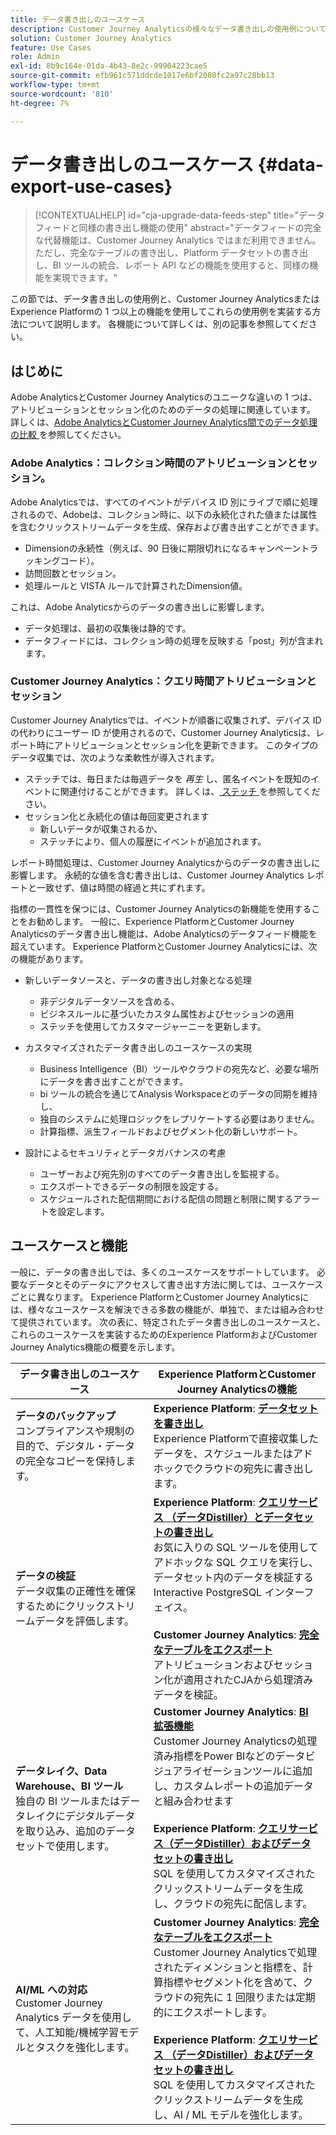 ```yaml
---
title: データ書き出しのユースケース
description: Customer Journey Analyticsの様々なデータ書き出しの使用例について
solution: Customer Journey Analytics
feature: Use Cases
role: Admin
exl-id: 8b9c164e-01da-4b43-8e2c-99904223cae5
source-git-commit: efb961c571ddcde1017e6bf2080fc2a97c28bb13
workflow-type: tm+mt
source-wordcount: '810'
ht-degree: 7%

---
```


# データ書き出しのユースケース {#data-export-use-cases}

<!-- This contextual help is for the upgrade checklist -->

<!-- markdownlint-disable MD034 -->

>[!CONTEXTUALHELP]
>id="cja-upgrade-data-feeds-step"
>title="データフィードと同様の書き出し機能の使用"
>abstract="データフィードの完全な代替機能は、Customer Journey Analytics ではまだ利用できません。ただし、完全なテーブルの書き出し、Platform データセットの書き出し、BI ツールの統合、レポート API などの機能を使用すると、同様の機能を実現できます。"

<!-- markdownlint-enable MD034 -->

この節では、データ書き出しの使用例と、Customer Journey AnalyticsまたはExperience Platformの 1 つ以上の機能を使用してこれらの使用例を実装する方法について説明します。 各機能について詳しくは、別の記事を参照してください。

## はじめに

Adobe AnalyticsとCustomer Journey Analyticsのユニークな違いの 1 つは、アトリビューションとセッション化のためのデータの処理に関連しています。 詳しくは、[Adobe AnalyticsとCustomer Journey Analytics間でのデータ処理の比較 ](/help/getting-started/aa-vs-cja/data-processing-comparisons.md) を参照してください。

### Adobe Analytics：コレクション時間のアトリビューションとセッション。

Adobe Analyticsでは、すべてのイベントがデバイス ID 別にライブで順に処理されるので、Adobeは、コレクション時に、以下の永続化された値または属性を含むクリックストリームデータを生成、保存および書き出すことができます。

* Dimensionの永続性（例えば、90 日後に期限切れになるキャンペーントラッキングコード）。
* 訪問回数とセッション。
* 処理ルールと VISTA ルールで計算されたDimension値。

これは、Adobe Analyticsからのデータの書き出しに影響します。

* データ処理は、最初の収集後は静的です。
* データフィードには、コレクション時の処理を反映する「post」列が含まれます。


### Customer Journey Analytics：クエリ時間アトリビューションとセッション

Customer Journey Analyticsでは、イベントが順番に収集されず、デバイス ID の代わりにユーザー ID が使用されるので、Customer Journey Analyticsは、レポート時にアトリビューションとセッション化を更新できます。 このタイプのデータ収集では、次のような柔軟性が導入されます。

* ステッチでは、毎日または毎週データを _再生_ し、匿名イベントを既知のイベントに関連付けることができます。 詳しくは、[ ステッチ ](../../stitching/overview.md) を参照してください。
* セッション化と永続化の値は毎回変更されます
   * 新しいデータが収集されるか、
   * ステッチにより、個人の履歴にイベントが追加されます。

レポート時間処理は、Customer Journey Analyticsからのデータの書き出しに影響します。 永続的な値を含む書き出しは、Customer Journey Analytics レポートと一致せず、値は時間の経過と共にずれます。

指標の一貫性を保つには、Customer Journey Analyticsの新機能を使用することをお勧めします。 一般に、Experience PlatformとCustomer Journey Analyticsのデータ書き出し機能は、Adobe Analyticsのデータフィード機能を超えています。 Experience PlatformとCustomer Journey Analyticsには、次の機能があります。

* 新しいデータソースと、データの書き出し対象となる処理

   * 非デジタルデータソースを含める、
   * ビジネスルールに基づいたカスタム属性およびセッションの適用
   * ステッチを使用してカスタマージャーニーを更新します。

* カスタマイズされたデータ書き出しのユースケースの実現

   * Business Intelligence（BI）ツールやクラウドの宛先など、必要な場所にデータを書き出すことができます。
   * bi ツールの統合を通じてAnalysis Workspaceとのデータの同期を維持し、
   * 独自のシステムに処理ロジックをレプリケートする必要はありません。
   * 計算指標、派生フィールドおよびセグメント化の新しいサポート。

* 設計によるセキュリティとデータガバナンスの考慮

   * ユーザーおよび宛先別のすべてのデータ書き出しを監視する。
   * エクスポートできるデータの制限を設定する。
   * スケジュールされた配信期間における配信の問題と制限に関するアラートを設定します。


## ユースケースと機能

一般に、データの書き出しでは、多くのユースケースをサポートしています。 必要なデータとそのデータにアクセスして書き出す方法に関しては、ユースケースごとに異なります。 Experience PlatformとCustomer Journey Analyticsには、様々なユースケースを解決できる多数の機能が、単独で、または組み合わせて提供されています。 次の表に、特定されたデータ書き出しのユースケースと、これらのユースケースを実装するためのExperience PlatformおよびCustomer Journey Analytics機能の概要を示します。

| データ書き出しのユースケース | Experience PlatformとCustomer Journey Analyticsの機能 |
|---|---|
| **データのバックアップ**<br/> コンプライアンスや規制の目的で、デジタル・データの完全なコピーを保持します。 | **Experience Platform**: [**データセットを書き出し**](export-datasets.md)<br/> Experience Platformで直接収集したデータを、スケジュールまたはアドホックでクラウドの宛先に書き出します。 |
| **データの検証**<br/> データ収集の正確性を確保するためにクリックストリームデータを評価します。 | **Experience Platform**: [**クエリサービス （データDistiller）とデータセットの書き出し**](queryservice-export-datasets.md)<br/> お気に入りの SQL ツールを使用してアドホックな SQL クエリを実行し、データセット内のデータを検証する Interactive PostgreSQL インターフェイス。<br/><br/>**Customer Journey Analytics**: [**完全なテーブルをエクスポート**](export-full-table.md)<br/> アトリビューションおよびセッション化が適用されたCJAから処理済みデータを検証。 |
| **データレイク、Data Warehouse、BI ツール**<br/> 独自の BI ツールまたはデータレイクにデジタルデータを取り込み、追加のデータセットで使用します。 | **Customer Journey Analytics**: [**BI 拡張機能**](bi-extension.md)<br/> Customer Journey Analyticsの処理済み指標をPower BIなどのデータビジュアライゼーションツールに追加し、カスタムレポートの追加データと組み合わせます <br/><br/>**Experience Platform**: [**クエリサービス（データDistiller）およびデータセットの書き出し**](queryservice-export-datasets.md)<br> SQL を使用してカスタマイズされたクリックストリームデータを生成し、クラウドの宛先に配信します。 |
| **AI/ML への対応**<br/> Customer Journey Analytics データを使用して、人工知能/機械学習モデルとタスクを強化します。 | **Customer Journey Analytics**: [**完全なテーブルをエクスポート**](export-full-table.md)<br/> Customer Journey Analyticsで処理されたディメンションと指標を、計算指標やセグメント化を含めて、クラウドの宛先に 1 回限りまたは定期的にエクスポートします。<br/><br/>**Experience Platform**: [**クエリサービス （データDistiller）およびデータセットの書き出し**](queryservice-export-datasets.md)<br/> SQL を使用してカスタマイズされたクリックストリームデータを生成し、AI / ML モデルを強化します。 |
